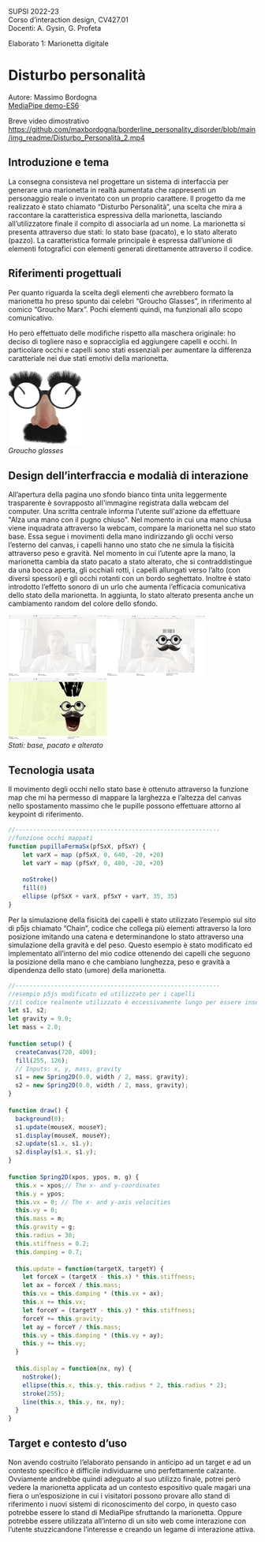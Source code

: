 SUPSI 2022-23  
Corso d’interaction design, CV427.01  
Docenti: A. Gysin, G. Profeta  

Elaborato 1: Marionetta digitale  

# Disturbo personalità
Autore: Massimo Bordogna  
[MediaPipe demo-ES6](https://ixd-supsi.github.io/2023/esempi/mp_hands/es6/1_landmarks)

Breve video dimostrativo
https://github.com/maxbordogna/borderline_personality_disorder/blob/main/img_readme/Disturbo_Personalità_2.mp4


## Introduzione e tema
La consegna consisteva nel progettare un sistema di interfaccia per generare una marionetta in 
realtà aumentata che rappresenti un personaggio reale o inventato  con un proprio carattere. 
Il progetto da me realizzato è stato chiamato “Disturbo Personalità”, una scelta che mira 
a raccontare la caratteristica espressiva della marionetta, lasciando all’utilizzatore finale 
il compito di associarla ad un nome. 
La marionetta  si presenta attraverso due stati: 
lo stato base (pacato), e lo stato alterato (pazzo). La caratteristica formale principale è 
espressa dall’unione di elementi fotografici con elementi generati direttamente attraverso 
il codice. 


## Riferimenti progettuali
Per quanto riguarda la scelta degli elementi che avrebbero formato la marionetta ho preso 
spunto dai celebri “Groucho Glasses”, in riferimento al comico “Groucho Marx”. Pochi elementi 
quindi, ma funzionali allo scopo comunicativo. 

Ho però effettuato delle modifiche rispetto alla maschera originale: ho deciso di togliere 
naso e sopracciglia ed aggiungere capelli e occhi. In particolare occhi e capelli sono stati 
essenziali per aumentare la differenza caratteriale nei due stati emotivi della marionetta.

[<img src="img_readme/groucho_glasses.jpg" width="150" alt="Groucho glasses">]()
<br>
<i>Groucho glasses </i>
<br>



## Design dell’interfraccia e modalià di interazione
All’apertura della pagina uno sfondo bianco tinta unita leggermente trasparente è sovrapposto all'immagine 
registrata dalla webcam del computer. Una scritta centrale informa l'utente sull'azione da effettuare "Alza una mano con il pugno chiuso".
Nel momento in cui una mano chiusa viene inquadrata 
attraverso la webcam, compare la marionetta nel suo stato base. Essa segue i movimenti della mano indirizzando 
gli occhi verso l’esterno del canvas, i capelli hanno uno stato che ne simula la fisicità attraverso peso 
e gravità. Nel momento in cui l’utente apre la mano, la marionetta cambia da stato pacato a stato 
alterato, che si contraddistingue da una bocca aperta, gli occhiali rotti, i capelli allungati verso l’alto 
(con diversi spessori) e gli occhi rotanti con un bordo seghettato. Inoltre è stato introdotto l’effetto 
sonoro di un urlo che aumenta l’efficacia comunicativa dello stato della marionetta. In aggiunta, lo stato alterato presenta anche
un cambiamento random del colore dello sfondo.

[<img src="img_readme/stato_base.png" width="200" alt="Groucho glasses">]()[<img src="img_readme/stato_1.png" width="200" alt="Groucho glasses">]()[<img src="img_readme/stato_2.png" width="200" alt="Groucho glasses">]()
<br>
<i>Stati: base, pacato e alterato </i>
<br>


## Tecnologia usata
Il movimento degli occhi nello stato base è ottenuto attraverso la funzione map che mi ha permesso 
di mappare la larghezza e l’altezza del canvas nello spostamento massimo che le pupille possono 
effettuare attorno al keypoint di riferimento.


```JavaScript
//----------------------------------------------------------
//funzione occhi mappati
function pupillaFermaSx(pfSxX, pfSxY) {
	let varX = map (pfSxX, 0, 640, -20, +20)
  	let varY = map (pfSxY, 0, 480, -20, +20)

	noStroke()
	fill(0)
	ellipse (pfSxX + varX, pfSxY + varY, 35, 35)
}
```
Per la simulazione della fisicità dei capelli è stato utilizzato l’esempio sul sito di p5js chiamato “Chain”, 
codice che collega più elementi attraverso la loro posizione imitando una catena e 
determinandone lo stato attraverso una simulazione della gravità e del peso. Questo esempio è 
stato modificato ed implementato all’interno del mio codice ottenendo dei capelli che seguono 
la posizione della mano e che cambiano lunghezza, peso e gravità a dipendenza dello stato (umore) della marionetta.
```JavaScript
//----------------------------------------------------------
//esempio p5js modificato ed utilizzato per i capelli
//il codice realmente utilizzato è eccessivamente lungo per essere inserito
let s1, s2;
let gravity = 9.0;
let mass = 2.0;

function setup() {
  createCanvas(720, 400);
  fill(255, 126);
  // Inputs: x, y, mass, gravity
  s1 = new Spring2D(0.0, width / 2, mass, gravity);
  s2 = new Spring2D(0.0, width / 2, mass, gravity);
}

function draw() {
  background(0);
  s1.update(mouseX, mouseY);
  s1.display(mouseX, mouseY);
  s2.update(s1.x, s1.y);
  s2.display(s1.x, s1.y);
}

function Spring2D(xpos, ypos, m, g) {
  this.x = xpos;// The x- and y-coordinates
  this.y = ypos;
  this.vx = 0; // The x- and y-axis velocities
  this.vy = 0;
  this.mass = m;
  this.gravity = g;
  this.radius = 30;
  this.stiffness = 0.2;
  this.damping = 0.7;

  this.update = function(targetX, targetY) {
    let forceX = (targetX - this.x) * this.stiffness;
    let ax = forceX / this.mass;
    this.vx = this.damping * (this.vx + ax);
    this.x += this.vx;
    let forceY = (targetY - this.y) * this.stiffness;
    forceY += this.gravity;
    let ay = forceY / this.mass;
    this.vy = this.damping * (this.vy + ay);
    this.y += this.vy;
  }

  this.display = function(nx, ny) {
    noStroke();
    ellipse(this.x, this.y, this.radius * 2, this.radius * 2);
    stroke(255);
    line(this.x, this.y, nx, ny);
  }
}
```

## Target e contesto d’uso
Non avendo costruito l’elaborato pensando in anticipo ad un target e ad un contesto specifico è 
difficile individuarne uno perfettamente calzante. Ovviamente andrebbe quindi adeguato al suo utilizzo 
finale, potrei però vedere la marionetta applicata ad un contesto espositivo quale magari una fiera 
o un’esposizione in cui i visitatori possono provare allo stand di riferimento i nuovi sistemi di riconoscimento
del corpo, in questo caso potrebbe essere lo stand di MediaPipe sfruttando la marionetta. 
Oppure potrebbe essere utilizzata all’interno di un sito web come interazione con l’utente stuzzicandone 
l’interesse e creando un legame di interazione attiva.

